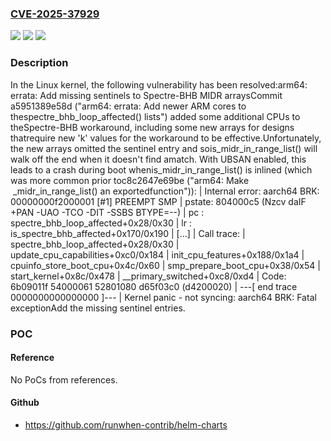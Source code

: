 ### [CVE-2025-37929](https://cve.mitre.org/cgi-bin/cvename.cgi?name=CVE-2025-37929)
![](https://img.shields.io/static/v1?label=Product&message=Linux&color=blue)
![](https://img.shields.io/static/v1?label=Version&message=46e22de65eb45a67a68ddfe9301f79b0c3821ca8%3C%206266b3509b2c6ebf2f9daf2239ff8eb60c5f5bd3%20&color=brighgreen)
![](https://img.shields.io/static/v1?label=Vulnerability&message=n%2Fa&color=brighgreen)

### Description

In the Linux kernel, the following vulnerability has been resolved:arm64: errata: Add missing sentinels to Spectre-BHB MIDR arraysCommit a5951389e58d ("arm64: errata: Add newer ARM cores to thespectre_bhb_loop_affected() lists") added some additional CPUs to theSpectre-BHB workaround, including some new arrays for designs thatrequire new 'k' values for the workaround to be effective.Unfortunately, the new arrays omitted the sentinel entry and sois_midr_in_range_list() will walk off the end when it doesn't find amatch. With UBSAN enabled, this leads to a crash during boot whenis_midr_in_range_list() is inlined (which was more common prior toc8c2647e69be ("arm64: Make  _midr_in_range_list() an exportedfunction")): |  Internal error: aarch64 BRK: 00000000f2000001 [#1] PREEMPT SMP |  pstate: 804000c5 (Nzcv daIF +PAN -UAO -TCO -DIT -SSBS BTYPE=--) |  pc : spectre_bhb_loop_affected+0x28/0x30 |  lr : is_spectre_bhb_affected+0x170/0x190 | [...] |  Call trace: |   spectre_bhb_loop_affected+0x28/0x30 |   update_cpu_capabilities+0xc0/0x184 |   init_cpu_features+0x188/0x1a4 |   cpuinfo_store_boot_cpu+0x4c/0x60 |   smp_prepare_boot_cpu+0x38/0x54 |   start_kernel+0x8c/0x478 |   __primary_switched+0xc8/0xd4 |  Code: 6b09011f 54000061 52801080 d65f03c0 (d4200020) |  ---[ end trace 0000000000000000 ]--- |  Kernel panic - not syncing: aarch64 BRK: Fatal exceptionAdd the missing sentinel entries.

### POC

#### Reference
No PoCs from references.

#### Github
- https://github.com/runwhen-contrib/helm-charts

